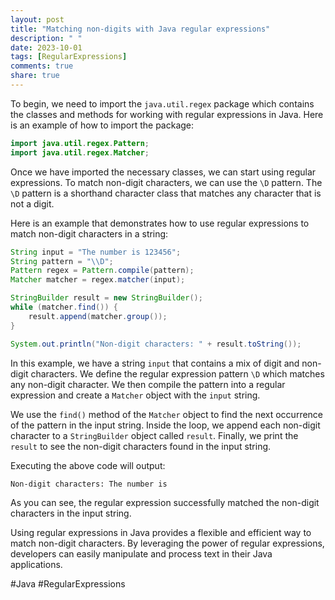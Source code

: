 ```yaml
---
layout: post
title: "Matching non-digits with Java regular expressions"
description: " "
date: 2023-10-01
tags: [RegularExpressions]
comments: true
share: true
---
```


To begin, we need to import the `java.util.regex` package which contains the classes and methods for working with regular expressions in Java. Here is an example of how to import the package:

```java
import java.util.regex.Pattern;
import java.util.regex.Matcher;
```

Once we have imported the necessary classes, we can start using regular expressions. To match non-digit characters, we can use the `\D` pattern. The `\D` pattern is a shorthand character class that matches any character that is not a digit.

Here is an example that demonstrates how to use regular expressions to match non-digit characters in a string:

```java
String input = "The number is 123456";
String pattern = "\\D";
Pattern regex = Pattern.compile(pattern);
Matcher matcher = regex.matcher(input);

StringBuilder result = new StringBuilder();
while (matcher.find()) {
    result.append(matcher.group());
}

System.out.println("Non-digit characters: " + result.toString());
```

In this example, we have a string `input` that contains a mix of digit and non-digit characters. We define the regular expression pattern `\D` which matches any non-digit character. We then compile the pattern into a regular expression and create a `Matcher` object with the `input` string. 

We use the `find()` method of the `Matcher` object to find the next occurrence of the pattern in the input string. Inside the loop, we append each non-digit character to a `StringBuilder` object called `result`. Finally, we print the `result` to see the non-digit characters found in the input string.

Executing the above code will output:

```
Non-digit characters: The number is 
```

As you can see, the regular expression successfully matched the non-digit characters in the input string.

Using regular expressions in Java provides a flexible and efficient way to match non-digit characters. By leveraging the power of regular expressions, developers can easily manipulate and process text in their Java applications. 

#Java #RegularExpressions